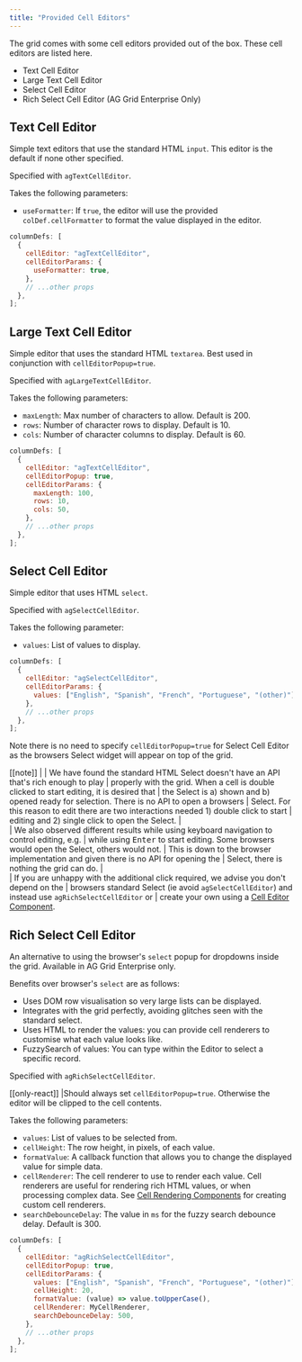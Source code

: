 ```yaml
---
title: "Provided Cell Editors"
---
```


The grid comes with some cell editors provided out of the box. These cell editors are listed here.

- Text Cell Editor
- Large Text Cell Editor
- Select Cell Editor
- Rich Select Cell Editor (AG Grid Enterprise Only)

<grid-example title='Editors' name='editors' type='generated' options='{ "enterprise": true, "modules": ["clientside","richselect"] }'></grid-example>

## Text Cell Editor

Simple text editors that use the standard HTML `input`. This editor is the default if none other specified.

Specified with `agTextCellEditor`.

Takes the following parameters:

- `useFormatter`: If `true`, the editor will use the provided `colDef.cellFormatter` to format the value displayed in the editor.

```js
columnDefs: [
  {
    cellEditor: "agTextCellEditor",
    cellEditorParams: {
      useFormatter: true,
    },
    // ...other props
  },
];
```

## Large Text Cell Editor

Simple editor that uses the standard HTML `textarea`. Best used in conjunction with `cellEditorPopup=true`.

Specified with `agLargeTextCellEditor`.

Takes the following parameters:

- `maxLength`: Max number of characters to allow. Default is 200.
- `rows`: Number of character rows to display. Default is 10.
- `cols`: Number of character columns to display. Default is 60.

```js
columnDefs: [
  {
    cellEditor: "agTextCellEditor",
    cellEditorPopup: true,
    cellEditorParams: {
      maxLength: 100,
      rows: 10,
      cols: 50,
    },
    // ...other props
  },
];
```

## Select Cell Editor

Simple editor that uses HTML `select`.

Specified with `agSelectCellEditor`.

Takes the following parameter:

- `values`: List of values to display.

```js
columnDefs: [
  {
    cellEditor: "agSelectCellEditor",
    cellEditorParams: {
      values: ["English", "Spanish", "French", "Portuguese", "(other)"],
    },
    // ...other props
  },
];
```

Note there is no need to specify `cellEditorPopup=true` for Select Cell Editor as the browsers Select widget will appear on top of the grid.

[[note]]
|
| We have found the standard HTML Select doesn't have an API that's rich enough to play
| properly with the grid. When a cell is double clicked to start editing, it is desired that
| the Select is a) shown and b) opened ready for selection. There is no API to open a browsers
| Select. For this reason to edit there are two interactions needed 1) double click to start
| editing and 2) single click to open the Select.
| <br />
| We also observed different results while using keyboard navigation to control editing, e.g.
| while using <kbd>Enter</kbd> to start editing. Some browsers would open the Select, others would not.
| This is down to the browser implementation and given there is no API for opening the
| Select, there is nothing the grid can do.
| <br />
| If you are unhappy with the additional click required, we advise you don't depend on the
| browsers standard Select (ie avoid `agSelectCellEditor`) and instead use `agRichSelectCellEditor` or
| create your own using a [Cell Editor Component](/component-cell-editor/).

## Rich Select Cell Editor

An alternative to using the browser's `select` popup for dropdowns inside the grid. Available in AG Grid Enterprise only.

Benefits over browser's `select` are as follows:

- Uses DOM row visualisation so very large lists can be displayed.
- Integrates with the grid perfectly, avoiding glitches seen with the standard select.
- Uses HTML to render the values: you can provide cell renderers to customise what each value looks like.
- FuzzySearch of values: You can type within the Editor to select a specific record.

Specified with `agRichSelectCellEditor`.

[[only-react]]
|Should always set `cellEditorPopup=true`. Otherwise the editor will be clipped to the cell contents.

Takes the following parameters:

- `values`: List of values to be selected from.
- `cellHeight`: The row height, in pixels, of each value.
- `formatValue`: A callback function that allows you to change the displayed value for simple data.
- `cellRenderer`: The cell renderer to use to render each value. Cell renderers are useful for rendering rich HTML values, or when processing complex data. See [Cell Rendering Components](/component-cell-renderer/)
  for creating custom cell renderers.
- `searchDebounceDelay`: The value in `ms` for the fuzzy search debounce delay. Default is 300.

```js
columnDefs: [
  {
    cellEditor: "agRichSelectCellEditor",
    cellEditorPopup: true,
    cellEditorParams: {
      values: ["English", "Spanish", "French", "Portuguese", "(other)"],
      cellHeight: 20,
      formatValue: (value) => value.toUpperCase(),
      cellRenderer: MyCellRenderer,
      searchDebounceDelay: 500,
    },
    // ...other props
  },
];
```
